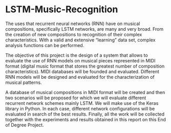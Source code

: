# LSTM-Music-Recognition

The uses that recurrent neural networks (RNN) have on musical compositions, specifically LSTM networks,
are many and very broad. From the creation of new compositions to recognition of their complex characteristics. 
With a valid and extensive “learning” data set, complex analysis functions can be performed.

The objective of this project is the design of a system that allows to evaluate the use of RNN models on musical pieces represented in MIDI 
format (digital music format that stores the greatest number of composition characteristics). 
MIDI databases will be founded and evaluated. Different RNN models will be designed and evaluated for the characterization of musical patterns.

A database of musical compositions in MIDI format will be created and then two scenarios will be proposed for which we will evaluate different recurrent network 
schemes mainly LSTM. We will make use of the Keras library in Python. In each case, different network configurations will be evaluated in search of the best results.
Finally, all the work will be collected together with the experiments and results obtained in this report on this End of Degree Project.
